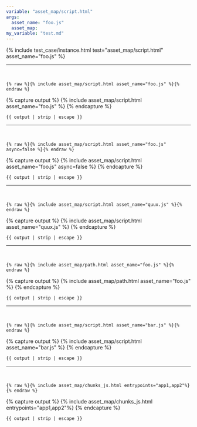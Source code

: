 ```yaml
---
variable: "asset_map/script.html"
args:
  asset_name: "foo.js"
  asset_map:
my_variable: "test.md"
---
```


{% include test_case/instance.html test="asset_map/script.html" asset_name="foo.js" %}
<hr>
<br>

<pre><code>{% raw %}{% include asset_map/script.html asset_name="foo.js" %}{% endraw %}</code></pre>
{% capture output %}
  {% include asset_map/script.html asset_name="foo.js" %}
{% endcapture %}
<pre><code>{{ output | strip | escape }}</code></pre>

<hr>
<br>

<pre><code>{% raw %}{% include asset_map/script.html asset_name="foo.js" async=false %}{% endraw %}</code></pre>
{% capture output %}
  {% include asset_map/script.html asset_name="foo.js" async=false %}
{% endcapture %}
<pre><code>{{ output | strip | escape }}</code></pre>

<hr>
<br>

<pre><code>{% raw %}{% include asset_map/script.html asset_name="quux.js" %}{% endraw %}</code></pre>
{% capture output %}
  {% include asset_map/script.html asset_name="quux.js" %}
{% endcapture %}
<pre><code>{{ output | strip | escape }}</code></pre>

<hr>
<br>

<pre><code>{% raw %}{% include asset_map/path.html asset_name="foo.js" %}{% endraw %}</code></pre>
{% capture output %}
  {% include asset_map/path.html asset_name="foo.js" %}
{% endcapture %}
<pre><code>{{ output | strip | escape }}</code></pre>

<hr>
<br>

<pre><code>{% raw %}{% include asset_map/script.html asset_name="bar.js" %}{% endraw %}</code></pre>
{% capture output %}
{% include asset_map/script.html asset_name="bar.js" %}
{% endcapture %}
<pre><code>{{ output | strip | escape }}</code></pre>

<hr>
<br>

<pre><code>{% raw %}{% include asset_map/chunks_js.html entrypoints="app1,app2"%}{% endraw %}</code></pre>
{% capture output %}
{% include asset_map/chunks_js.html entrypoints="app1,app2"%}
{% endcapture %}
<pre><code>{{ output | strip | escape }}</code></pre>
